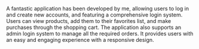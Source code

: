 A fantastic application has been developed by me, allowing users to log in and create new accounts, and featuring a comprehensive login system. Users can view products, add them to their favorites list, and make purchases through the shopping cart. The application also supports an admin login system to manage all the required orders. It provides users with an easy and engaging experience with a responsive design.


